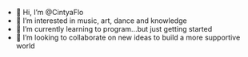 - 👋 Hi, I’m @CintyaFlo
- 👀 I’m interested in music, art, dance and knowledge
- 🌱 I’m currently learning to program...but just getting started
- 💞️ I’m looking to collaborate on new ideas to build a more supportive world

<!---
CintyaFlo/CintyaFlo is a ✨ special ✨ repository because its `README.md` (this file) appears on your GitHub profile.
You can click the Preview link to take a look at your changes.
--->

